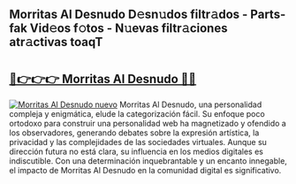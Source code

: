 ## Morritas Al Desnudo D𝚎sn𝚞dos filtr𝚊dos - Parts-fak Vid𝚎os f𝚘tos - N𝚞evas filtr𝚊ciones atr𝚊ctivas toaqT

# <h2><a href="http://mba3nx.tromn.icu/?c=Morritas+Al+Desnudo">🔗👉👉👉 Morritas Al Desnudo 🔗🔗</a></h2>

[![Morritas Al Desnudo nuevo](https://i.imgur.com/pEAQMta.gif)](http://mba3nx.tromn.icu/?c=Morritas+Al+Desnudo)
Morritas Al Desnudo, una personalidad compleja y enigmática, elude la categorización fácil. Su enfoque poco ortodoxo para construir una personalidad web ha magnetizado y ofendido a los observadores, generando debates sobre la expresión artística, la privacidad y las complejidades de las sociedades virtuales. Aunque su dirección futura no está clara, su influencia en los medios digitales es indiscutible. Con una determinación inquebrantable y un encanto innegable, el impacto de Morritas Al Desnudo en la comunidad digital es significativo.
